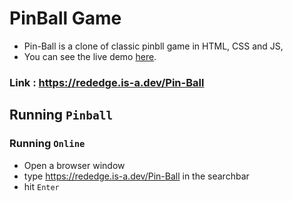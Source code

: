 # PinBall Game
- Pin-Ball is a clone of classic pinbll game in HTML, CSS and JS,
- You can see the live demo [here](https://rededge.is-a.dev/Pin-Ball).

### Link : https://rededge.is-a.dev/Pin-Ball

## Running `Pinball`
### Running `Online`
- Open a browser window
- type https://rededge.is-a.dev/Pin-Ball in the searchbar
- hit `Enter`
